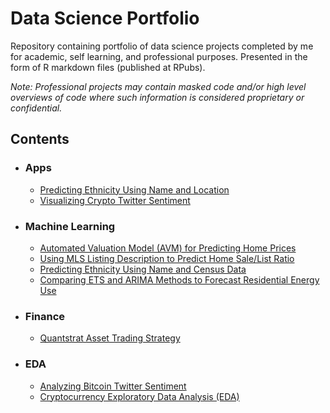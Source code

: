 # Data Science Portfolio
Repository containing portfolio of data science projects completed by me for academic, self learning, and professional purposes. Presented in the form of R markdown files (published at RPubs).

*Note: Professional projects may contain masked code and/or high level overviews of code where such information is considered proprietary or confidential.*

## Contents
* ### Apps
  * [Predicting Ethnicity Using Name and Location](https://jcmlapps.shinyapps.io/Predicting-Ethnicity-Using-Name-Zip/)
  * [Visualizing Crypto Twitter Sentiment](https://jcmlapps.shinyapps.io/twitter_sentiment/)
* ### Machine Learning
  * [Automated Valuation Model (AVM) for Predicting Home Prices](http://rpubs.com/jwcb1025/AVM)
  * [Using MLS Listing Description to Predict Home Sale/List Ratio](http://rpubs.com/jwcb1025/listing_description_pred)
  * [Predicting Ethnicity Using Name and Census Data](http://rpubs.com/jwcb1025/est_ethnicity)
  * [Comparing ETS and ARIMA Methods to Forecast Residential Energy Use](http://rpubs.com/jwcb1025/forecast_residential_energy)
* ### Finance
  * [Quantstrat Asset Trading Strategy](http://rpubs.com/jwcb1025/quantstrat_trading_strategy)
* ### EDA
  * [Analyzing Bitcoin Twitter Sentiment](http://rpubs.com/jwcb1025/BTC_twitter_sentiment)
  * [Cryptocurrency Exploratory Data Analysis (EDA)](http://rpubs.com/jwcb1025/crypto_eda)
